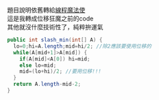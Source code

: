 題目說明依舊轉給[線程魔法使](https://github.com/liao2000/Algorithms-Meet-Java/tree/master/Homework/HW05_Slash)  
這是我轉成位移狂魔之前的code  
其他就沒什麼技術性了，純粹拚運氣
````java
public int slash_min(int[] A) {
  lo=0;hi=A.length;mid=hi/2; //除2應該要使用位移的
  while(A[mid+1]>A[mid]) {
    if(A[mid]<A[0]) hi=mid;
    else lo=mid;
    mid=(lo+hi)/2; //要用位移!!!
  }
  return A.length-mid-2;
}
````

